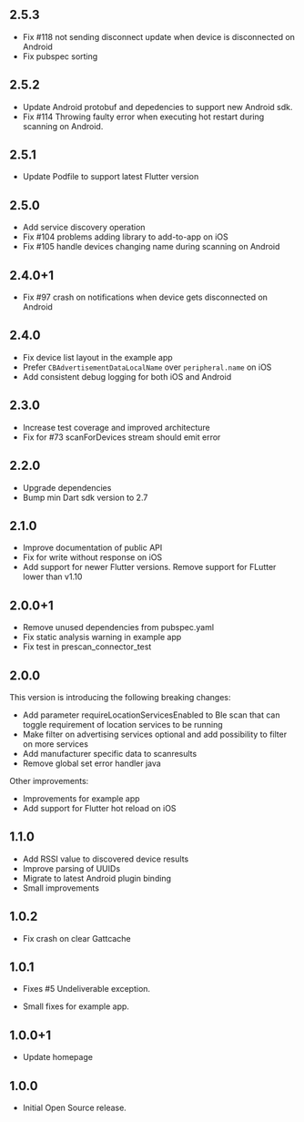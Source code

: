 ## 2.5.3

* Fix #118 not sending disconnect update when device is disconnected on Android
* Fix pubspec sorting

## 2.5.2

* Update Android protobuf and depedencies to support new Android sdk.
* Fix #114 Throwing faulty error when executing hot restart during scanning on Android.

## 2.5.1

* Update Podfile to support latest Flutter version

## 2.5.0

* Add service discovery operation
* Fix #104 problems adding library to add-to-app on iOS
* Fix #105 handle devices changing name during scanning on Android

## 2.4.0+1

* Fix #97 crash on notifications when device gets disconnected on Android

## 2.4.0

* Fix device list layout in the example app
* Prefer `CBAdvertisementDataLocalName` over `peripheral.name` on iOS
* Add consistent debug logging for both iOS and Android

## 2.3.0

* Increase test coverage and improved architecture
* Fix for #73 scanForDevices stream should emit error

## 2.2.0

* Upgrade dependencies
* Bump min Dart sdk version to 2.7

## 2.1.0

* Improve documentation of public API
* Fix for write without response on iOS
* Add support for newer Flutter versions. Remove support for FLutter lower than v1.10

## 2.0.0+1

* Remove unused dependencies from pubspec.yaml
* Fix static analysis warning in example app
* Fix test in prescan_connector_test  

## 2.0.0

This version is introducing the following breaking changes:

* Add parameter requireLocationServicesEnabled to Ble scan that can toggle requirement of location services to be running
* Make filter on advertising services optional and add possibility to filter on more services
* Add manufacturer specific data to scanresults
* Remove global set error handler java

Other improvements:

* Improvements for example app
* Add support for Flutter hot reload on iOS

## 1.1.0

* Add RSSI value to discovered device results
* Improve parsing of UUIDs
* Migrate to latest Android plugin binding
* Small improvements 

## 1.0.2

* Fix crash on clear Gattcache

## 1.0.1

* Fixes #5 Undeliverable exception.

* Small fixes for example app.

## 1.0.0+1

* Update homepage

## 1.0.0

* Initial Open Source release.
